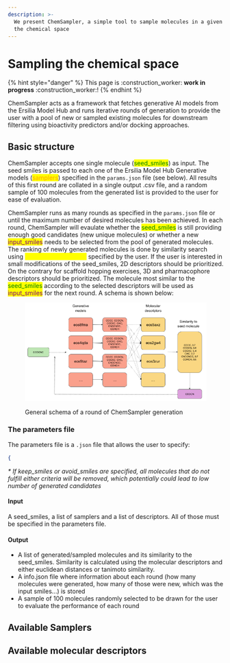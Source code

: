 ```yaml
---
description: >-
  We present ChemSampler, a simple tool to sample molecules in a given region of
  the chemical space
---
```


# Sampling the chemical space

{% hint style="danger" %}
This page is :construction\_worker: **work in progress** :construction\_worker:!
{% endhint %}

ChemSampler acts as a framework that fetches generative AI models from the Ersilia Model Hub and runs iterative rounds of generation to provide the user with a pool of new or sampled existing molecules for downstream filtering using bioactivity predictors and/or docking approaches.

## Basic structure

ChemSampler accepts one single molecule (<mark style="color:green;">seed\_smiles</mark>) as input. The seed smiles is passed to each one of the Ersilia Model Hub Generative models (<mark style="color:orange;">samplers</mark>) specified in the `params.json` file (see below). All results of this first round are collated in a single output .csv file, and a random sample of 100 molecules from the generated list is provided to the user for ease of evaluation.&#x20;

ChemSampler runs as many rounds as specified in the `params.json` file or until the maximum number of desired molecules has been achieved. In each round, ChemSampler will evaulate whether the <mark style="color:green;">seed\_smiles</mark> is still providing enough good candidates (new unique molecules) or whether a new <mark style="color:purple;">input\_smiles</mark> needs to be selected from the pool of generated molecules. The ranking of newly generated molecules is done by similarity search using <mark style="color:yellow;">molecular descriptors</mark> specified by the user. If the user is interested in small modifications of the seed\_smiles, 2D descriptors should be prioritized. On the contrary for scaffold hopping exercises, 3D and pharmacophore descriptors should be prioritized. The molecule most similar to the <mark style="color:green;">seed\_smiles</mark> according to the selected descriptors will be used as <mark style="color:purple;">input\_smiles</mark> for the next round. A schema is shown below:

<figure><img src="../.gitbook/assets/Screenshot from 2023-12-14 14-37-53.png" alt=""><figcaption><p>General schema of a round of ChemSampler generation</p></figcaption></figure>

### The parameters file

The parameters file is a `.json` file that allows the user to specify:

```json
{
```

_\* If keep\_smiles or avoid\_smiles are specified, all molecules that do not fulfill either criteria will be removed, which potentially could lead to low number of generated candidates_

#### Input

A seed\_smiles, a list of samplers and a list of descriptors. All of those must be specified in the parameters file.

#### Output

* A list of generated/sampled molecules and its similarity to the seed\_smiles. Similarity is calculated using the molecular descriptors and either euclidean distances or tanimoto similarity.
* A info.json file where information about each round (how many molecules were generated, how many of those were new, which was the input smiles...) is stored
* A sample of 100 molecules randomly selected to be drawn for the user to evaluate the performance of each round

## Available Samplers



## Available molecular descriptors
